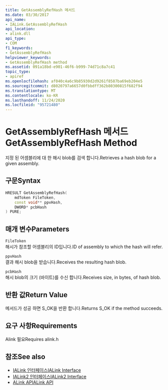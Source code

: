 ```yaml
---
title: GetAssemblyRefHash 메서드
ms.date: 03/30/2017
api_name:
- IALink.GetAssemblyRefHash
api_location:
- alink.dll
api_type:
- COM
f1_keywords:
- GetAssemblyRefHash
helpviewer_keywords:
- GetAssemblyRefHash method
ms.assetid: 091a18bd-e901-46f6-b999-74d71c8a7c41
topic_type:
- apiref
ms.openlocfilehash: af040c4a6c9b85930d2d9261f8587ba69eb204e5
ms.sourcegitcommit: d8020797a6657d0fbbdff362b80300815f682f94
ms.translationtype: MT
ms.contentlocale: ko-KR
ms.lasthandoff: 11/24/2020
ms.locfileid: "95721480"
---
```

# <a name="getassemblyrefhash-method"></a><span data-ttu-id="669a2-102">GetAssemblyRefHash 메서드</span><span class="sxs-lookup"><span data-stu-id="669a2-102">GetAssemblyRefHash Method</span></span>

<span data-ttu-id="669a2-103">지정 된 어셈블리에 대 한 해시 blob를 검색 합니다.</span><span class="sxs-lookup"><span data-stu-id="669a2-103">Retrieves a hash blob for a given assembly.</span></span>  
  
## <a name="syntax"></a><span data-ttu-id="669a2-104">구문</span><span class="sxs-lookup"><span data-stu-id="669a2-104">Syntax</span></span>  
  
```cpp  
HRESULT GetAssemblyRefHash(  
    mdToken FileToken,  
    const void** ppvHash,  
    DWORD* pcbHash  
) PURE;  
```  
  
## <a name="parameters"></a><span data-ttu-id="669a2-105">매개 변수</span><span class="sxs-lookup"><span data-stu-id="669a2-105">Parameters</span></span>  

 `FileToken`  
 <span data-ttu-id="669a2-106">해시가 참조할 어셈블리의 ID입니다.</span><span class="sxs-lookup"><span data-stu-id="669a2-106">ID of assembly to which the hash will refer.</span></span>  
  
 `ppvHash`  
 <span data-ttu-id="669a2-107">결과 해시 blob을 받습니다.</span><span class="sxs-lookup"><span data-stu-id="669a2-107">Receives the resulting hash blob.</span></span>  
  
 `pcbHash`  
 <span data-ttu-id="669a2-108">해시 blob의 크기 (바이트)를 수신 합니다.</span><span class="sxs-lookup"><span data-stu-id="669a2-108">Receives size, in bytes, of hash blob.</span></span>  
  
## <a name="return-value"></a><span data-ttu-id="669a2-109">반환 값</span><span class="sxs-lookup"><span data-stu-id="669a2-109">Return Value</span></span>  

 <span data-ttu-id="669a2-110">메서드가 성공 하면 S_OK을 반환 합니다.</span><span class="sxs-lookup"><span data-stu-id="669a2-110">Returns S_OK if the method succeeds.</span></span>  
  
## <a name="requirements"></a><span data-ttu-id="669a2-111">요구 사항</span><span class="sxs-lookup"><span data-stu-id="669a2-111">Requirements</span></span>  

 <span data-ttu-id="669a2-112">Alink 필요</span><span class="sxs-lookup"><span data-stu-id="669a2-112">Requires alink.h</span></span>  
  
## <a name="see-also"></a><span data-ttu-id="669a2-113">참조</span><span class="sxs-lookup"><span data-stu-id="669a2-113">See also</span></span>

- [<span data-ttu-id="669a2-114">IALink 인터페이스</span><span class="sxs-lookup"><span data-stu-id="669a2-114">IALink Interface</span></span>](ialink-interface.md)
- [<span data-ttu-id="669a2-115">IALink2 인터페이스</span><span class="sxs-lookup"><span data-stu-id="669a2-115">IALink2 Interface</span></span>](ialink2-interface.md)
- [<span data-ttu-id="669a2-116">ALink API</span><span class="sxs-lookup"><span data-stu-id="669a2-116">ALink API</span></span>](index.md)

